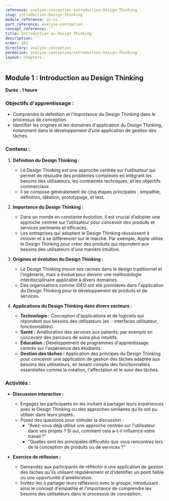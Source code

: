 ```yaml
---
reference: analyse-conception-introduction-Design-Thinking
slug: introduction-Design-Thinking
module_reference: ux-ui
part_reference: analyse-conception
concept_reference: ''
title: Introduction au Design Thinking
description: ''
order: 101
directory: analyse-conception
permalink: analyse-conception/introduction-Design-Thinking
layout: chapters
---
```

## **Module 1 : Introduction au Design Thinking**  
**Durée : 1 heure**

### **Objectifs d'apprentissage :**
- Comprendre la définition et l'importance du Design Thinking dans le processus de conception.
- Identifier les origines et les domaines d'application du Design Thinking, notamment dans le développement d'une application de gestion des tâches.

### **Contenu :**

1. **Définition du Design Thinking :**
   - Le Design Thinking est une approche centrée sur l'utilisateur qui permet de résoudre des problèmes complexes en intégrant les besoins des utilisateurs, les contraintes techniques, et les objectifs commerciaux.
   - Il se compose généralement de cinq étapes principales : empathie, définition, idéation, prototypage, et test.

2. **Importance du Design Thinking :**
   - Dans un monde en constante évolution, il est crucial d’adopter une approche centrée sur l’utilisateur pour concevoir des produits et services pertinents et efficaces.
   - Les entreprises qui adoptent le Design Thinking réussissent à innover et à se différencier sur le marché. Par exemple, Apple utilise le Design Thinking pour créer des produits qui répondent aux besoins des utilisateurs d'une manière intuitive.

3. **Origines et évolution du Design Thinking :**
   - Le Design Thinking trouve ses racines dans le design traditionnel et l'ingénierie, mais a évolué pour devenir une méthodologie interdisciplinaire applicable à divers domaines.
   - Des organisations comme IDEO ont été pionnières dans l'application du Design Thinking pour le développement de produits et de services.

4. **Applications du Design Thinking dans divers secteurs :**
   - **Technologie :** Conception d'applications et de logiciels qui répondent aux besoins des utilisateurs (ex. : interfaces utilisateur, fonctionnalités).
   - **Santé :** Amélioration des services aux patients, par exemple en concevant des parcours de soins plus intuitifs.
   - **Éducation :** Développement de programmes d'apprentissage centrés sur l'expérience des étudiants.
   - **Gestion des tâches :** Application des principes du Design Thinking pour concevoir une application de gestion des tâches adaptée aux besoins des utilisateurs, en tenant compte des fonctionnalités essentielles comme la création, l'affectation et le suivi des tâches.

### **Activités :**

- **Discussion interactive :**
  - Engagez les participants en les invitant à partager leurs expériences avec le Design Thinking ou des approches similaires qu'ils ont pu utiliser dans leurs projets.
  - Posez des questions pour stimuler la discussion :
    - "Avez-vous déjà utilisé une approche centrée sur l'utilisateur dans vos projets ? Si oui, comment cela a-t-il influencé votre travail ?"
    - "Quelles sont les principales difficultés que vous rencontrez lors de la conception de produits ou de services ?"

- **Exercice de réflexion :**
  - Demandez aux participants de réfléchir à une application de gestion des tâches qu'ils utilisent régulièrement et d'identifier un point faible ou une opportunité d'amélioration.
  - Invitez-les à partager leurs réflexions avec le groupe, introduisant ainsi le concept d'empathie et l'importance de comprendre les besoins des utilisateurs dans le processus de conception.
